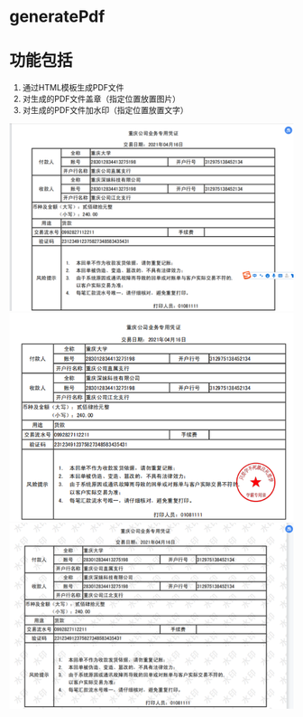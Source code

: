 # generatePdf

# 功能包括
1. 通过HTML模板生成PDF文件
2. 对生成的PDF文件盖章（指定位置放置图片）
3. 对生成的PDF文件加水印（指定位置放置文字）

![img](https://github.com/Eillean/img-folder/blob/main/generatePdf/1.png)
![img](https://github.com/Eillean/img-folder/blob/main/generatePdf/2.png)
![img](https://github.com/Eillean/img-folder/blob/main/generatePdf/3.png)

